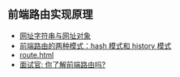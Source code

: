 ## 前端路由实现原理

- [网址字符串与网址对象](http://nodejs.cn/api/url.html#url-strings-and-url-objects)
- [前端路由的两种模式：hash 模式和 history 模式](https://blog.csdn.net/Charissa2017/article/details/104779412)
- [route.html](html-bom-route.assets\route.html)
- [面试官: 你了解前端路由吗?](https://juejin.cn/post/6844903589123457031)